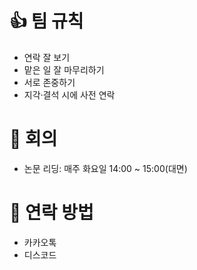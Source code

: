 # 👍 팀 규칙
- 연락 잘 보기
- 맡은 일 잘 마무리하기
- 서로 존중하기
- 지각·결석 시에 사전 연락

# 📄 회의
- 논문 리딩: 매주 화요일 14:00 ~ 15:00(대면)

# 📱 연락 방법
- 카카오톡
- 디스코드
